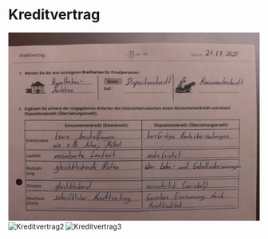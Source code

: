 # Kreditvertrag

![Kreditvertrag](.\pics\kreditvertrag.jpg)
![Kreditvertrag2](.\pics\kreditvertrag2.png)
![Kreditvertrag3](.\pics\kreditvertrag3.png)
